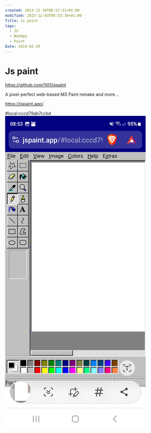 ```yaml
---
created: 2023-11-30T06:57:51+01:00
modified: 2023-12-03T08:53:39+01:00
Title: Js paint
tags:
  - JS
  - WebApp
  - Paint
Date: 2024-02-20
---
```


# 
# Js paint

https://github.com/1j01/jspaint

A pixel-perfect web-based MS Paint remake and more...

https://jspaint.app/

#local:cccd79ab7ccbd
![Image](../_asset/7813627058c24cb3c380b5631b1032ad.jpg)
